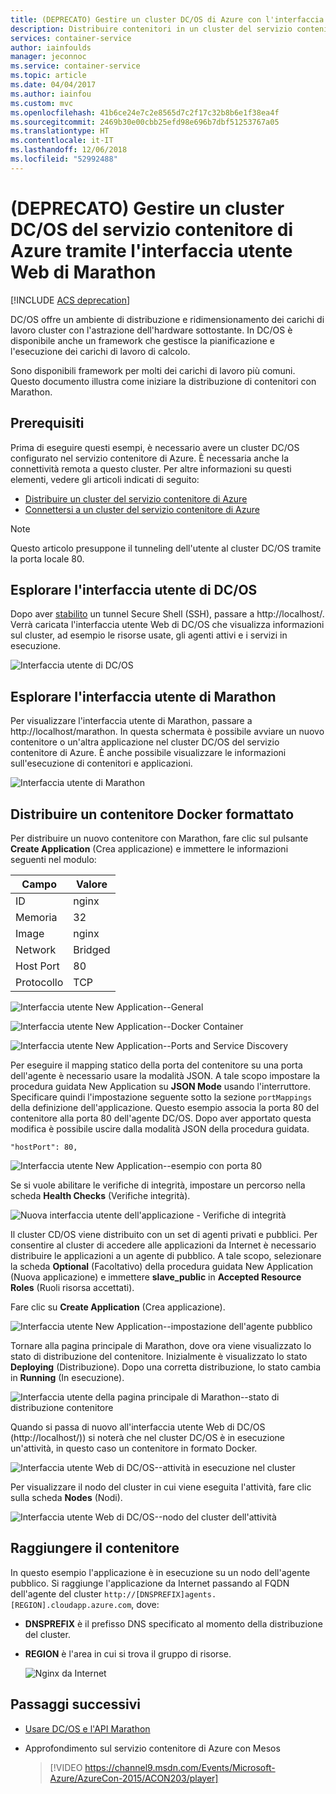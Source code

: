 ```yaml
---
title: (DEPRECATO) Gestire un cluster DC/OS di Azure con l'interfaccia utente Marathon
description: Distribuire contenitori in un cluster del servizio contenitore di Azure usando l'interfaccia utente Web di Marathon.
services: container-service
author: iainfoulds
manager: jeconnoc
ms.service: container-service
ms.topic: article
ms.date: 04/04/2017
ms.author: iainfou
ms.custom: mvc
ms.openlocfilehash: 41b6ce24e7c2e8565d7c2f17c32b8b6e1f38ea4f
ms.sourcegitcommit: 2469b30e00cbb25efd98e696b7dbf51253767a05
ms.translationtype: HT
ms.contentlocale: it-IT
ms.lasthandoff: 12/06/2018
ms.locfileid: "52992488"
---
```

# <a name="deprecated-manage-an-azure-container-service-dcos-cluster-through-the-marathon-web-ui"></a>(DEPRECATO) Gestire un cluster DC/OS del servizio contenitore di Azure tramite l'interfaccia utente Web di Marathon

[!INCLUDE [ACS deprecation](../../../includes/container-service-deprecation.md)]

DC/OS offre un ambiente di distribuzione e ridimensionamento dei carichi di lavoro cluster con l'astrazione dell'hardware sottostante. In DC/OS è disponibile anche un framework che gestisce la pianificazione e l'esecuzione dei carichi di lavoro di calcolo.

Sono disponibili framework per molti dei carichi di lavoro più comuni. Questo documento illustra come iniziare la distribuzione di contenitori con Marathon. 


## <a name="prerequisites"></a>Prerequisiti
Prima di eseguire questi esempi, è necessario avere un cluster DC/OS configurato nel servizio contenitore di Azure. È necessaria anche la connettività remota a questo cluster. Per altre informazioni su questi elementi, vedere gli articoli indicati di seguito:

* [Distribuire un cluster del servizio contenitore di Azure](container-service-deployment.md)
* [Connettersi a un cluster del servizio contenitore di Azure](../container-service-connect.md)

> [!NOTE]
> Questo articolo presuppone il tunneling dell'utente al cluster DC/OS tramite la porta locale 80.
>

## <a name="explore-the-dcos-ui"></a>Esplorare l'interfaccia utente di DC/OS
Dopo aver [stabilito](../container-service-connect.md) un tunnel Secure Shell (SSH), passare a http://localhost/. Verrà caricata l'interfaccia utente Web di DC/OS che visualizza informazioni sul cluster, ad esempio le risorse usate, gli agenti attivi e i servizi in esecuzione.

![Interfaccia utente di DC/OS](./media/container-service-mesos-marathon-ui/dcos2.png)

## <a name="explore-the-marathon-ui"></a>Esplorare l'interfaccia utente di Marathon
Per visualizzare l'interfaccia utente di Marathon, passare a http://localhost/marathon. In questa schermata è possibile avviare un nuovo contenitore o un'altra applicazione nel cluster DC/OS del servizio contenitore di Azure. È anche possibile visualizzare le informazioni sull'esecuzione di contenitori e applicazioni.  

![Interfaccia utente di Marathon](./media/container-service-mesos-marathon-ui/dcos3.png)

## <a name="deploy-a-docker-formatted-container"></a>Distribuire un contenitore Docker formattato
Per distribuire un nuovo contenitore con Marathon, fare clic sul pulsante **Create Application** (Crea applicazione) e immettere le informazioni seguenti nel modulo:

| Campo | Valore |
| --- | --- |
| ID |nginx |
| Memoria | 32 |
| Image |nginx |
| Network |Bridged |
| Host Port |80 |
| Protocollo |TCP |

![Interfaccia utente New Application--General](./media/container-service-mesos-marathon-ui/dcos4.png)

![Interfaccia utente New Application--Docker Container](./media/container-service-mesos-marathon-ui/dcos5.png)

![Interfaccia utente New Application--Ports and Service Discovery](./media/container-service-mesos-marathon-ui/dcos6.png)

Per eseguire il mapping statico della porta del contenitore su una porta dell'agente è necessario usare la modalità JSON. A tale scopo impostare la procedura guidata New Application su **JSON Mode** usando l'interruttore. Specificare quindi l'impostazione seguente sotto la sezione `portMappings` della definizione dell'applicazione. Questo esempio associa la porta 80 del contenitore alla porta 80 dell'agente DC/OS. Dopo aver apportato questa modifica è possibile uscire dalla modalità JSON della procedura guidata.

```none
"hostPort": 80,
```

![Interfaccia utente New Application--esempio con porta 80](./media/container-service-mesos-marathon-ui/dcos13.png)

Se si vuole abilitare le verifiche di integrità, impostare un percorso nella scheda **Health Checks** (Verifiche integrità).

![Nuova interfaccia utente dell'applicazione - Verifiche di integrità](./media/container-service-mesos-marathon-ui/dcos_healthcheck.png)

Il cluster CD/OS viene distribuito con un set di agenti privati e pubblici. Per consentire al cluster di accedere alle applicazioni da Internet è necessario distribuire le applicazioni a un agente di pubblico. A tale scopo, selezionare la scheda **Optional** (Facoltativo) della procedura guidata New Application (Nuova applicazione) e immettere **slave_public** in **Accepted Resource Roles** (Ruoli risorsa accettati).

Fare clic su **Create Application** (Crea applicazione).

![Interfaccia utente New Application--impostazione dell'agente pubblico](./media/container-service-mesos-marathon-ui/dcos14.png)

Tornare alla pagina principale di Marathon, dove ora viene visualizzato lo stato di distribuzione del contenitore. Inizialmente è visualizzato lo stato **Deploying** (Distribuzione). Dopo una corretta distribuzione, lo stato cambia in **Running** (In esecuzione).

![Interfaccia utente della pagina principale di Marathon--stato di distribuzione contenitore](./media/container-service-mesos-marathon-ui/dcos7.png)

Quando si passa di nuovo all'interfaccia utente Web di DC/OS (http://localhost/)) si noterà che nel cluster DC/OS è in esecuzione un'attività, in questo caso un contenitore in formato Docker.

![Interfaccia utente Web di DC/OS--attività in esecuzione nel cluster](./media/container-service-mesos-marathon-ui/dcos8.png)

Per visualizzare il nodo del cluster in cui viene eseguita l'attività, fare clic sulla scheda **Nodes** (Nodi).

![Interfaccia utente Web di DC/OS--nodo del cluster dell'attività](./media/container-service-mesos-marathon-ui/dcos9.png)

## <a name="reach-the-container"></a>Raggiungere il contenitore

In questo esempio l'applicazione è in esecuzione su un nodo dell'agente pubblico. Si raggiunge l'applicazione da Internet passando al FQDN dell'agente del cluster `http://[DNSPREFIX]agents.[REGION].cloudapp.azure.com`, dove:

* **DNSPREFIX** è il prefisso DNS specificato al momento della distribuzione del cluster.
* **REGION** è l'area in cui si trova il gruppo di risorse.

    ![Nginx da Internet](./media/container-service-mesos-marathon-ui/nginx.png)


## <a name="next-steps"></a>Passaggi successivi
* [Usare DC/OS e l'API Marathon](container-service-mesos-marathon-rest.md)

* Approfondimento sul servizio contenitore di Azure con Mesos

    > [!VIDEO https://channel9.msdn.com/Events/Microsoft-Azure/AzureCon-2015/ACON203/player]
    > 
